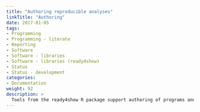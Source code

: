 ```yaml
---
title: "Authoring reproducible analyses"
linkTitle: "Authoring"
date: 2017-01-05
tags:
- Programming
- Programming - literate
- Reporting
- Software
- Software - libraries
- Software - libraries (ready4show)
- Status
- Status - development
categories:
- Documentation
weight: 92
description: >
  Tools from the ready4show R package support authoring of programs and subroutines to implement and report analyses with ready4.
---
```


